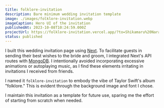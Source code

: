 ```yaml
---
title: folklore-invitation
description: Bare minimum wedding invitation template
image: ./images/folklore-invitation.webp
imageCaption: Hero UI of the invitation
publishedAt: 2023-10-08T10:24:59.000Z
projectUrl: https://folklore-invitation.vercel.app/?to=Shikamaru%20Nara
status: published
---
```


I built this wedding invitation page using [Next](https://nextjs.org/). To facilitate guests in sending their best wishes to the bride and groom, I integrated Next's API routes with [MongoDB](https://www.mongodb.com/). I intentionally avoided incorporating excessive animations or autoplaying music, as I find these elements irritating in invitations I received from friends.

I named it `folklore-invitation` to embody the vibe of Taylor Swift's album "folklore." This is evident through the background image and font I chose.

I maintain this invitation as a template for future use, sparing me the effort of starting from scratch when needed.
